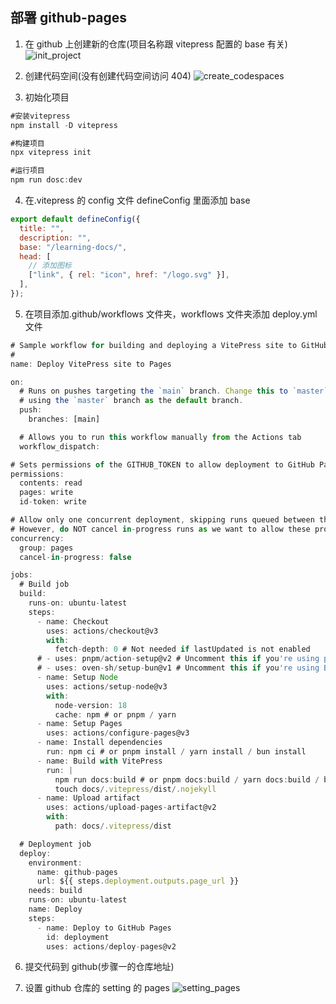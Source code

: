 ## 部署 github-pages

1. 在 github 上创建新的仓库(项目名称跟 vitepress 配置的 base 有关)
   ![init_project](/public/init_project.png)

2. 创建代码空间(没有创建代码空间访问 404)
   ![create_codespaces](/public/create_codespaces.png)

3. 初始化项目

```javascript
#安装vitepress
npm install -D vitepress

#构建项目
npx vitepress init

#运行项目
npm run dosc:dev
```

4. 在.vitepress 的 config 文件 defineConfig 里面添加 base

```javascript
export default defineConfig({
  title: "",
  description: "",
  base: "/learning-docs/",
  head: [
    // 添加图标
    ["link", { rel: "icon", href: "/logo.svg" }],
  ],
});
```

5. 在项目添加.github/workflows 文件夹，workflows 文件夹添加 deploy.yml 文件

```javascript
# Sample workflow for building and deploying a VitePress site to GitHub Pages
#
name: Deploy VitePress site to Pages

on:
  # Runs on pushes targeting the `main` branch. Change this to `master` if you're
  # using the `master` branch as the default branch.
  push:
    branches: [main]

  # Allows you to run this workflow manually from the Actions tab
  workflow_dispatch:

# Sets permissions of the GITHUB_TOKEN to allow deployment to GitHub Pages
permissions:
  contents: read
  pages: write
  id-token: write

# Allow only one concurrent deployment, skipping runs queued between the run in-progress and latest queued.
# However, do NOT cancel in-progress runs as we want to allow these production deployments to complete.
concurrency:
  group: pages
  cancel-in-progress: false

jobs:
  # Build job
  build:
    runs-on: ubuntu-latest
    steps:
      - name: Checkout
        uses: actions/checkout@v3
        with:
          fetch-depth: 0 # Not needed if lastUpdated is not enabled
      # - uses: pnpm/action-setup@v2 # Uncomment this if you're using pnpm
      # - uses: oven-sh/setup-bun@v1 # Uncomment this if you're using Bun
      - name: Setup Node
        uses: actions/setup-node@v3
        with:
          node-version: 18
          cache: npm # or pnpm / yarn
      - name: Setup Pages
        uses: actions/configure-pages@v3
      - name: Install dependencies
        run: npm ci # or pnpm install / yarn install / bun install
      - name: Build with VitePress
        run: |
          npm run docs:build # or pnpm docs:build / yarn docs:build / bun run docs:build
          touch docs/.vitepress/dist/.nojekyll
      - name: Upload artifact
        uses: actions/upload-pages-artifact@v2
        with:
          path: docs/.vitepress/dist

  # Deployment job
  deploy:
    environment:
      name: github-pages
      url: ${{ steps.deployment.outputs.page_url }}
    needs: build
    runs-on: ubuntu-latest
    name: Deploy
    steps:
      - name: Deploy to GitHub Pages
        id: deployment
        uses: actions/deploy-pages@v2
```

6. 提交代码到 github(步骤一的仓库地址)

7. 设置 github 仓库的 setting 的 pages
   ![setting_pages](/public/setting_pages.png)
